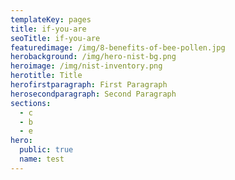 ```yaml
---
templateKey: pages
title: if-you-are
seoTitle: if-you-are
featuredimage: /img/8-benefits-of-bee-pollen.jpg
herobackground: /img/hero-nist-bg.png
heroimage: /img/nist-inventory.png
herotitle: Title
herofirstparagraph: First Paragraph
herosecondparagraph: Second Paragraph
sections:
  - c
  - b
  - e
hero:
  public: true
  name: test
---
```

